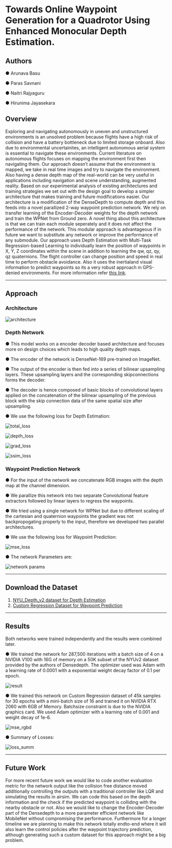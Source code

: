 # Towards Online Waypoint Generation for a Quadrotor Using Enhanced Monocular Depth Estimation.
## Authors
● Arunava Basu

● Paras Savnani

● Naitri Rajyaguru

● Hirunima Jayasekara

## Overview

Exploring and navigating autonomously in uneven and unstructured environments is an unsolved problem because flights have a high risk of collision and have a battery bottleneck due to limited storage onboard. Also due to environmental uncertainites, an intelligent autonomous aerial system is essential to navigate these environments. Current literature on autonomous flights focuses on mapping the environment first then navigating them. Our approach doesn’t assume that the environment is mapped, we take in real time images and try to navigate the environment. Also having a dense depth map of the real-world can be very useful in applications including navigation and scene understanding, augmented reality. Based on our experimental analysis of existing architectures and training strategies we set out with the design goal to develop a simpler architecture that makes training and future modifications easier. Our architecture is a modification of the DenseDepth to compute depth and this feeds into a novel parallized 2-way waypoint prediction network. We rely on transfer learning of the Encoder-Decoder weights for the depth network and train the WPNet from Ground zero. A novel thing about this architecture is that we can train each module seperately and it does not affect the performance of the network. This modular approach is advantageous if in future we want to substitute any network or improve the performance of any submodule. Our approach uses Depth Estimation with Multi-Task Regression-based Learning to individually learn the position of waypoints in X, Y, Z coordinates within the scene in addition to learning the qw, qz, qy, qz quaternions. The flight controller can change position and speed in real time to perform obstacle avoidance. Also it uses the inertialand visual information to predict waypoints so its a very robust approach in GPS-denied environments. For more information refer [this link](https://github.com/savnani5/WPNet/blob/main/CVPR_2022.pdf).

---
## Approach

### Architecture

![architecture](git_images/architecture.PNG)


### Depth Network

● This model works on a encoder decoder based architecture and focuses more on design choices which leads to high quality depth maps. 

● The encoder of the network is DenseNet-169 pre-trained on ImageNet. 

● The output of the encoder is then fed into a series of bilinear upsampling layers. These upsampling layers and the corresponding skipconnections forms the decoder. 

● The decoder is hence composed of basic blocks of convolutional layers applied on the concatenation of the bilinear upsampling of the previous block with the skip connection data of the same spatial size after upsampling.

● We use the following loss for Depth Estimation:

![total_loss](git_images/total_loss.PNG)

![depth_loss](git_images/depth_loss.PNG)

![grad_loss](git_images/grad_loss.PNG)

![ssim_loss](git_images/ssim_loss.PNG)


### Waypoint Prediction Network

● For the input of the network we concatenate RGB images with the depth map at the channel dimension. 

● We parallize this network into two separate Convolutional feature extractors followed by linear layers to regress the waypoints. 

● We tried using a single network for WPNet but due to different scaling of the cartesian and quaternion waypoints the gradient was not backpropogating properly to the input, therefore we developed two parallel architectures.

● We use the following loss for Waypoint Prediction:

![mse_loss](git_images/mse_loss.PNG)

● The network Parameters are:

![network params](git_images/params.PNG)

---
## Download the Dataset

1) [NYU_Depth_v2 dataset for Depth Estimation](https://s3-eu-west-1.amazonaws.com/densedepth/nyu_test.zip)
2) [Custom Regression Dataset for Waypoint Prediction](https://drive.google.com/drive/folders/16ZIi2aNkl4y1HaZcLaSx453Y9vk-LaTC?usp=sharing) 

---
## Results

Both networks were trained independently and the results were combined later.

● We trained the network for 287,500 iterations with a batch size of 4 on a NVIDIA V100 with 16G of memory on a 50K subset of the NYUv2 dataset provided by the authors of Densedepth. The optimizer used was Adam with a learning rate of 0.0001 with a exponential weight decay factor of 0.1 per epoch.

![result](git_images/res.PNG)

● We trained this network on Custom Regression dataset of 45k samples for 30 epochs with a mini-batch size of 16 and trained it on NVIDIA RTX 2060 with 6GB of Memory. Batchsize constraint is due to the NVIDIA graphics card. We used Adam optimizer with a learning rate of 0.001 and weight decay of 1e-6.

![mse_rgbd](git_images/mse_rgbd.PNG)

● Summary of Losses:

![loss_summ](git_images/loss_summ.PNG)

---
## Future Work

For more recent future work we would like to code another evaluation metric for the network output like the collision free distance moved additionally controlling the outputs with a traditional controller like LQR and simulating the results in airsim. We can code this based on the depth information and the check if the predicted waypoint is colliding with the nearby obstacle or not. Also we would like to change the Encoder-Decoder part of the Densedepth to a more parameter efficient network like MobileNet without compromising the performance. Furthermore for a longer timeline we are planning to make this network totally endto-end where it will also learn the control policies after the waypoint trajectory prediction, although generating such a custom dataset for this approach might be a big problem.
